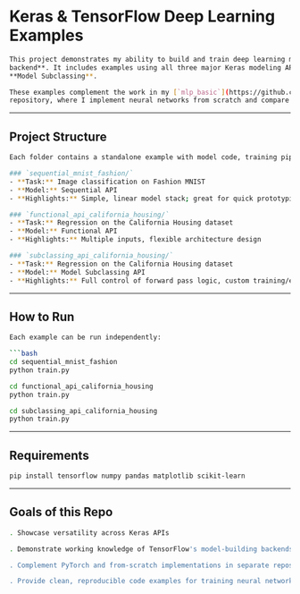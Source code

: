 # Keras & TensorFlow Deep Learning Examples
```bash
This project demonstrates my ability to build and train deep learning models using **Keras** with a **TensorFlow
backend**. It includes examples using all three major Keras modeling APIs: **Sequential**, **Functional**, and
**Model Subclassing**.

These examples complement the work in my [`mlp_basic`](https://github.com/RG-BCS/mlp_basic/tree/main/mlp_from_scratch)
repository, where I implement neural networks from scratch and compare them with PyTorch implementations.
```
---

## Project Structure
```bash
Each folder contains a standalone example with model code, training pipeline, and results.

### `sequential_mnist_fashion/`
- **Task:** Image classification on Fashion MNIST
- **Model:** Sequential API
- **Highlights:** Simple, linear model stack; great for quick prototyping

### `functional_api_california_housing/`
- **Task:** Regression on the California Housing dataset
- **Model:** Functional API
- **Highlights:** Multiple inputs, flexible architecture design

### `subclassing_api_california_housing/`
- **Task:** Regression on the California Housing dataset
- **Model:** Model Subclassing API
- **Highlights:** Full control of forward pass logic, custom training/evaluation
```
---

## How to Run
```bash
Each example can be run independently:

```bash
cd sequential_mnist_fashion
python train.py

cd functional_api_california_housing
python train.py

cd subclassing_api_california_housing
python train.py
```
---
## Requirements

```bash
pip install tensorflow numpy pandas matplotlib scikit-learn
```
---

## Goals of this Repo

```bash
. Showcase versatility across Keras APIs

. Demonstrate working knowledge of TensorFlow's model-building backends

. Complement PyTorch and from-scratch implementations in separate repos

. Provide clean, reproducible code examples for training neural networks
